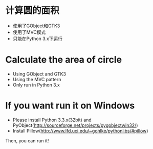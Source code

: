 计算圆的面积
====

* 使用了GObject和GTK3
* 使用了MVC模式
* 只能在Python 3.x下运行


Calculate the area of ​​circle
====

* Using GObject and GTK3
* Using the MVC pattern
* Only run in Python 3.x

If you want run it on Windows
====

* Please install Python 3.3.x(32bit) and PyObject(<http://sourceforge.net/projects/pygobjectwin32/>)
* Install Pillow(<http://www.lfd.uci.edu/~gohlke/pythonlibs/#pillow>)

Then, you can run it!
